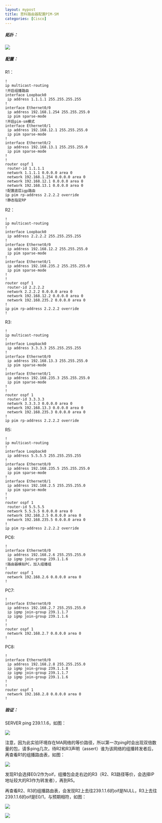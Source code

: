 ```yaml
---
layout: mypost
title: 思科路由器配置PIM-SM
categories: [Cisco]
---
```




##### 拓扑：

![](/assets/img/pim-sm.png)

##### 配置：

R1：

```
!
ip multicast-routing
!开启组播路由
interface Loopback0
 ip address 1.1.1.1 255.255.255.255
!
interface Ethernet0/0
 ip address 192.168.1.254 255.255.255.0
 ip pim sparse-mode
!开启pim-sm模式
interface Ethernet0/1
 ip address 192.168.12.1 255.255.255.0
 ip pim sparse-mode
!
interface Ethernet0/2
 ip address 192.168.13.1 255.255.255.0
 ip pim sparse-mode
!
!
router ospf 1
 router-id 1.1.1.1
 network 1.1.1.1 0.0.0.0 area 0
 network 192.168.1.254 0.0.0.0 area 0
 network 192.168.12.1 0.0.0.0 area 0
 network 192.168.13.1 0.0.0.0 area 0
!配置底层igp路由
ip pim rp-address 2.2.2.2 override
!静态指定RP
```



R2：

```
!
ip multicast-routing
!
interface Loopback0
 ip address 2.2.2.2 255.255.255.255
!
interface Ethernet0/0
 ip address 192.168.12.2 255.255.255.0
 ip pim sparse-mode
!
interface Ethernet0/1
 ip address 192.168.235.2 255.255.255.0
 ip pim sparse-mode
!
!
router ospf 1
 router-id 2.2.2.2
 network 2.2.2.2 0.0.0.0 area 0
 network 192.168.12.2 0.0.0.0 area 0
 network 192.168.235.2 0.0.0.0 area 0
!
ip pim rp-address 2.2.2.2 override
!
```



R3:

```
!
ip multicast-routing
!
interface Loopback0
 ip address 3.3.3.3 255.255.255.255
!
interface Ethernet0/0
 ip address 192.168.13.3 255.255.255.0
 ip pim sparse-mode
!
interface Ethernet0/1
 ip address 192.168.235.3 255.255.255.0
 ip pim sparse-mode
!
!
router ospf 1
 router-id 3.3.3.3
 network 3.3.3.3 0.0.0.0 area 0
 network 192.168.13.3 0.0.0.0 area 0
 network 192.168.235.3 0.0.0.0 area 0
!
ip pim rp-address 2.2.2.2 override
```



R5:

```
!
ip multicast-routing
!
interface Loopback0
 ip address 5.5.5.5 255.255.255.255
!
interface Ethernet0/0
 ip address 192.168.235.5 255.255.255.0
 ip pim sparse-mode
!
interface Ethernet0/1
 ip address 192.168.2.5 255.255.255.0
 ip pim sparse-mode
!
!
router ospf 1
 router-id 5.5.5.5
 network 5.5.5.5 0.0.0.0 area 0
 network 192.168.2.5 0.0.0.0 area 0
 network 192.168.235.5 0.0.0.0 area 0
!
ip pim rp-address 2.2.2.2 override
```



PC6:

```
!
interface Ethernet0/0
 ip address 192.168.2.6 255.255.255.0
 ip igmp join-group 239.1.1.6
!路由器模拟PC，加入组播组
!
router ospf 1
 network 192.168.2.6 0.0.0.0 area 0
!
```



PC7:

```
!
interface Ethernet0/0
 ip address 192.168.2.7 255.255.255.0
 ip igmp join-group 239.1.1.7
 ip igmp join-group 239.1.1.6
!
!
router ospf 1
 network 192.168.2.7 0.0.0.0 area 0
!
```



PC8:

```
!
interface Ethernet0/0
 ip address 192.168.2.8 255.255.255.0
 ip igmp join-group 239.1.1.8
 ip igmp join-group 239.1.1.7
 ip igmp join-group 239.1.1.6
!
!
router ospf 1
 network 192.168.2.8 0.0.0.0 area 0
!
```



##### 验证：

SERVER ping 239.1.1.6，如图：

![](/assets/img/pim-sm-ping.png)



注意，因为此实验环境存在MA网络的等价路径，所以第一次ping时会出现双倍数量的包，请多ping几次，待R2和R3声明（assert）谁为该网络的组播转发者后，再查看R1的组播路由表，如图：

![](/assets/img/pim-sm-mrou.png)



发现R1会选择E0/2作为oif，组播包会走右边的R3（R2、R3路径等价，会选择IP地址较大的R3作为转发者），再到R5。



再查看R2、R3的组播路由表，会发现R2上去往239.1.1.6的oif是NULL，R3上去往239.1.1.6的oif是E0/1，与预期相符，如图：

![](/assets/img/pim-sm-R2.png)

![](/assets/img/pim-sm-R3.png)
